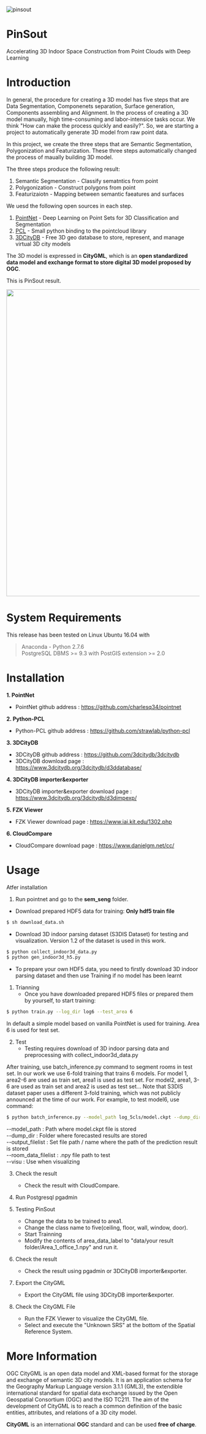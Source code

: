 ![pinsout](https://user-images.githubusercontent.com/17999237/63635418-58978180-c69d-11e9-9e7e-89065b3c54d7.png)

# PinSout
Accelerating 3D Indoor Space Construction from Point Clouds with Deep Learning

# Introduction
In general, the procedure for creating a 3D model has five steps that are Data Segmentation, Componenets separation, Surface generation, Components assembling and Alignment. In the process of creating a 3D model manually, high time-consuming and labor-intensice tasks occur. We think "How can make the process quickly and easily?". So, we are starting a project to automatically generate 3D model from raw point data.

In this project, we create the three steps that are Semantic Segmentation, Polygonization and Featurization. These three steps automatically changed the process of maually building 3D model. 

The three steps produce the following result:
1. Semantic Segmentation - Classify sematntics from point
2. Polygonization - Construct polygons from point
3. Featurizaiotn - Mapping between semantic faeatures and surfaces

We uesd the following open sources in each step.
1. [PointNet] - Deep Learning on Point Sets for 3D Classification and Segmentation
2. [PCL] - Small python binding to the pointcloud library
3. [3DCityDB] - Free 3D geo database to store, represent, and manage virtual 3D city models

The 3D model is expressed in **CityGML**, which is an **open standardized data model and exchange format to store digital 3D model proposed by OGC**.

This is PinSout result.
<div>
  <img width="800" src=https://user-images.githubusercontent.com/17999237/63635662-c8a70700-c69f-11e9-8fda-99881e6be107.png>
</div>
  
# System Requirements
This release has been tested on Linux Ubuntu 16.04 with
> Anaconda - Python 2.7.6  
> PostgreSQL DBMS >= 9.3 with PostGIS extension >= 2.0

# Installation
**1. PointNet**  
* PointNet github address : https://github.com/charlesq34/pointnet
  
**2. Python-PCL**  
* Python-PCL github address : https://github.com/strawlab/python-pcl

**3. 3DCityDB**  
* 3DCityDB github address : https://github.com/3dcitydb/3dcitydb
* 3DCityDB download page : https://www.3dcitydb.org/3dcitydb/d3ddatabase/

**4. 3DCityDB importer&exporter**  
* 3DCityDB importer&exporter download page : https://www.3dcitydb.org/3dcitydb/d3dimpexp/

**5. FZK Viewer**  
* FZK Viewer download page : https://www.iai.kit.edu/1302.php

**6. CloudCompare**
* CloudCompare download page : https://www.danielgm.net/cc/

# Usage
Atfer installation
1. Run pointnet and go to the **sem_seng** folder.
* Download prepared HDF5 data for training:
**Only hdf5 train file**
```sh
$ sh download_data.sh
```
* Download 3D indoor parsing dataset (S3DIS Dataset) for testing and visualization. Version 1.2 of the dataset is used in this work.
```sh
$ python collect_indoor3d_data.py
$ python gen_indoor3d_h5.py
```
* To prepare your own HDF5 data, you need to firstly download 3D indoor parsing dataset and then use
Training if no model has been learnt
1. Trianning  
    * Once you have downloaded prepared HDF5 files or prepared them by yourself, to start training:
```sh
$ python train.py --log_dir log6 --test_area 6
```
In default a simple model based on vanilla PointNet is used for training. Area 6 is used for test set.

2. Test  
    * Testing requires download of 3D indoor parsing data and preprocessing with collect_indoor3d_data.py

After training, use batch_inference.py command to segment rooms in test set. In our work we use 6-fold training that trains 6 models. For model 1, area2-6 are used as train set, area1 is used as test set. For model2, area1, 3-6 are used as train set and area2 is used as test set... Note that S3DIS dataset paper uses a different 3-fold training, which was not publicly announced at the time of our work.
For example, to test model6, use command:
```sh
$ python batch_inference.py --model_path log_5cls/model.ckpt --dump_dir log_5cls/dump --output_filelist log_5cls/output_filelist.txt --room_data_filelist meta/area6_data_label.txt --visu
```
--model_path : Path where model.ckpt file is stored  
--dump_dir : Folder where forecasted results are stored  
--output_filelist : Set file path / name where the path of the prediction result is stored  
--room_data_filelist : .npy file path to test  
--visu : Use when visualizing  

3. Check the result  
    * Check the result with CloudCompare.

4. Run Postgresql pgadmin  

5. Testing PinSout  
    * Change the data to be trained to area1.  
    * Change the class name to five(ceiling, floor, wall, window, door).  
    * Start Trainning  
    * Modify the contents of area_data_label to "data/your result folder/Area_1_office_1.npy" and run it.  

6. Check the result  
    * Check the result using pgadmin or 3DCityDB importer&exporter.

7. Export the CityGML  
    * Export the CityGML file using 3DCityDB importer&exporter.

8. Check the CityGML File  
    * Run the FZK Viewer to visualize the CityGML file.
    * Select and execute the "Unknown SRS" at the bottom of the Spatial Reference System.

# More Information
OGC CityGML is an open data model and XML-based format for the storage and exchange of semantic 3D city models. It is an application schema for the Geography Markup Language version 3.1.1 (GML3), the extendible international standard for spatial data exchange issued by the Open Geospatial Consortium (OGC) and the ISO TC211. The aim of the development of CityGML is to reach a common definition of the basic entities, attributes, and relations of a 3D city model.

**CityGML** is an international **OGC** standard and can be used **free of charge**.

   [PointNet]: <https://github.com/charlesq34/pointnet>
   [PCL]: <https://anaconda.org/sirokujira/python-pcl>
   [3DCityDB]: <https://www.3dcitydb.org/3dcitydb/d3ddatabase/>
